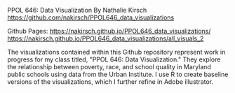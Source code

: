 PPOL 646: Data Visualization
By Nathalie Kirsch
https://github.com/nakirsch/PPOL646_data_visualizations

Github Pages:
https://nakirsch.github.io/PPOL646_data_visualizations/
https://nakirsch.github.io/PPOL646_data_visualizations/all_visuals_2

The visualizations contained within this Github repository represent work in progress for my class titled, "PPOL 646: Data Visualization." They explore the relationship between poverty, race, and school quality in Maryland public schools using data from the Urban Institute. I use R to create baseline versions of the visualizations, which I further refine in Adobe illustrator.

